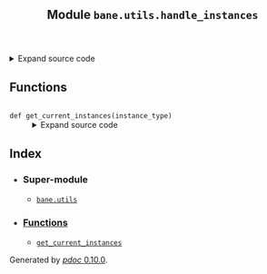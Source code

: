 <body>
<main>
<article id="content">
<header>
<h1 class="title">Module <code>bane.utils.handle_instances</code></h1>
</header>
<section id="section-intro">
<details class="source">
<summary>
<span>Expand source code</span>
</summary>
<pre><code class="python">import gc

def get_current_instances(instance_type):
    active = []
    inactive = []
    b = list(gc.get_objects())
    for x in b:
        try:
            if &#34;bane.&#34; + instance_type in x.__repr__():
                try:
                    if x.done() == True:
                        inactive.append(x)
                    else:
                        active.append(x)
                except:
                    pass
        except:
            pass
    return {&#34;active&#34;: active, &#34;inactive&#34;: inactive}</code></pre>
</details>
</section>
<section>
</section>
<section>
</section>
<section>
<h2 class="section-title" id="header-functions">Functions</h2>
<dl>
<dt id="bane.utils.handle_instances.get_current_instances"><code class="name flex">
<span>def <span class="ident">get_current_instances</span></span>(<span>instance_type)</span>
</code></dt>
<dd>
<div class="desc"></div>
<details class="source">
<summary>
<span>Expand source code</span>
</summary>
<pre><code class="python">def get_current_instances(instance_type):
    active = []
    inactive = []
    b = list(gc.get_objects())
    for x in b:
        try:
            if &#34;bane.&#34; + instance_type in x.__repr__():
                try:
                    if x.done() == True:
                        inactive.append(x)
                    else:
                        active.append(x)
                except:
                    pass
        except:
            pass
    return {&#34;active&#34;: active, &#34;inactive&#34;: inactive}</code></pre>
</details>
</dd>
</dl>
</section>
<section>
</section>
</article>
<nav id="sidebar">
<h1>Index</h1>
<div class="toc">
<ul></ul>
</div>
<ul id="index">
<li><h3>Super-module</h3>
<ul>
<li><code><a title="bane.utils" href="index.md">bane.utils</a></code></li>
</ul>
</li>
<li><h3><a href="#header-functions">Functions</a></h3>
<ul class="">
<li><code><a title="bane.utils.handle_instances.get_current_instances" href="#bane.utils.handle_instances.get_current_instances">get_current_instances</a></code></li>
</ul>
</li>
</ul>
</nav>
</main>
<footer id="footer">
<p>Generated by <a href="https://pdoc3.github.io/pdoc" title="pdoc: Python API documentation generator"><cite>pdoc</cite> 0.10.0</a>.</p>
</footer>
</body>
</html>